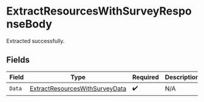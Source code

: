 # ExtractResourcesWithSurveyResponseBody

Extracted successfully.


## Fields

| Field                                                                                     | Type                                                                                      | Required                                                                                  | Description                                                                               |
| ----------------------------------------------------------------------------------------- | ----------------------------------------------------------------------------------------- | ----------------------------------------------------------------------------------------- | ----------------------------------------------------------------------------------------- |
| `Data`                                                                                    | [ExtractResourcesWithSurveyData](../../Models/Requests/ExtractResourcesWithSurveyData.md) | :heavy_check_mark:                                                                        | N/A                                                                                       |